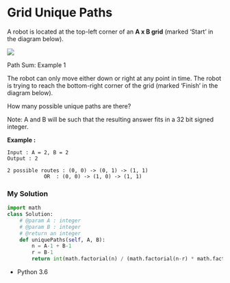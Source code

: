 # Grid Unique Paths



A robot is located at the top-left corner of an **A x B grid** (marked ‘Start’ in the diagram below).

![](https://i.imgur.com/3eaivQ5.png)

Path Sum: Example 1

The robot can only move either down or right at any point in time. The robot is trying to reach the bottom-right corner of the grid (marked ‘Finish’ in the diagram below).

How many possible unique paths are there?

Note: A and B will be such that the resulting answer fits in a 32 bit signed integer.

**Example :**

    Input : A = 2, B = 2
    Output : 2

    2 possible routes : (0, 0) -> (0, 1) -> (1, 1) 
                OR  : (0, 0) -> (1, 0) -> (1, 1)



### **My Solution**

```python
import math
class Solution:
    # @param A : integer
    # @param B : integer
    # @return an integer
    def uniquePaths(self, A, B):
        n = A-1 + B-1
        r = B-1
        return int(math.factorial(n) / (math.factorial(n-r) * math.factorial(r)))
```

* Python 3.6